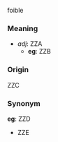 foible
### Meaning
+ _adj_: ZZA
    + __eg__: ZZB

### Origin

ZZC

### Synonym

__eg__: ZZD

+ ZZE



